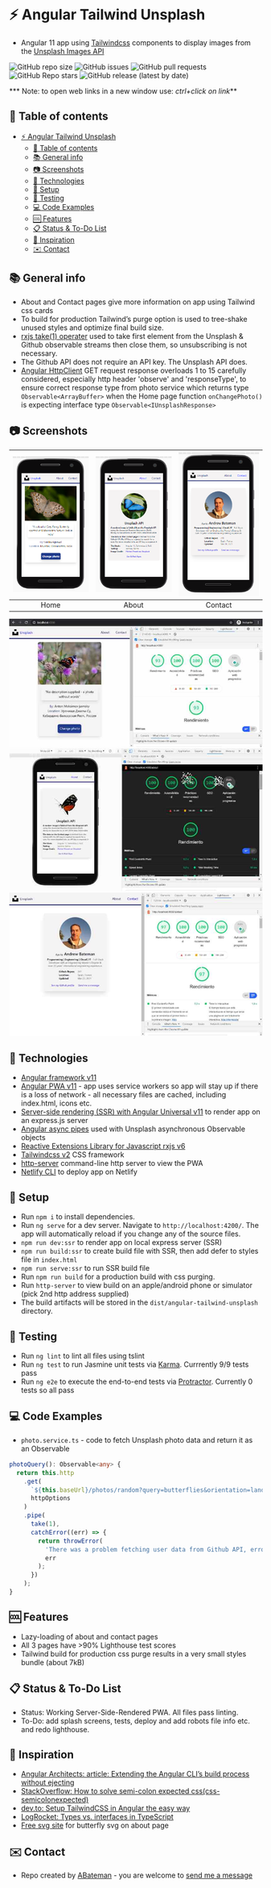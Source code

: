 # :zap: Angular Tailwind Unsplash

* Angular 11 app using [Tailwindcss](https://developers.google.com/chart/) components to display images from the [Unsplash Images API](https://unsplash.com/developer)

![GitHub repo size](https://img.shields.io/github/repo-size/AndrewJBateman/angular-tailwind-unsplash?style=for-the-badge)
![GitHub issues](https://img.shields.io/github/issues/AndrewJBateman/angular-tailwind-unsplash?style=for-the-badge)
![GitHub pull requests](https://img.shields.io/github/issues-pr/AndrewJBateman/angular-tailwind-unsplash?style=for-the-badge)
![GitHub Repo stars](https://img.shields.io/github/stars/AndrewJBateman/angular-tailwind-unsplash?style=for-the-badge)
![GitHub release (latest by date)](https://img.shields.io/github/v/release/AndrewJBateman/angular-tailwind-unsplash?style=for-the-badge)

*** Note: to open web links in a new window use: _ctrl+click on link_**

## :page_facing_up: Table of contents

* [:zap: Angular Tailwind Unsplash](#zap-angular-tailwind-unsplash)
  * [:page_facing_up: Table of contents](#page_facing_up-table-of-contents)
  * [:books: General info](#books-general-info)
  * [:camera: Screenshots](#camera-screenshots)
  * [:signal_strength: Technologies](#signal_strength-technologies)
  * [:floppy_disk: Setup](#floppy_disk-setup)
  * [:wrench: Testing](#wrench-testing)
  * [:computer: Code Examples](#computer-code-examples)
  * [:cool: Features](#cool-features)
  * [:clipboard: Status & To-Do List](#clipboard-status--to-do-list)
  * [:clap: Inspiration](#clap-inspiration)
  * [:envelope: Contact](#envelope-contact)

## :books: General info

* About and Contact pages give more information on app using Tailwind css cards
* To build for production Tailwind’s purge option is used to tree-shake unused styles and optimize final build size.
* [rxjs take(1) operater](https://advancedweb.hu/rxjs-the-differences-between-first-take-1-and-single/) used to take first element from the Unsplash & Github observable streams then close them, so unsubscribing is not necessary.
* The Github API does not require an API key. The Unsplash API does.
* [Angular HttpClient](https://angular.io/api/common/http/HttpClient) GET request response overloads 1 to 15 carefully considered, especially http header 'observe' and 'responseType', to ensure correct response type from photo service which returns type `Observable<ArrayBuffer>` when the Home page function `onChangePhoto()` is expecting interface type `Observable<IUnsplashResponse>`

## :camera: Screenshots

| ![Angular page](./img/home.png) | ![Angular page](./img/about.png) | ![Angular page](./img/contact.png) |
|:---:|:---:|:---:|
| Home | About | Contact |

![Angular page](./img/lighthouse-home.jpg)
![Angular page](./img/lighthouse-about.jpg)
![Angular page](./img/lighthouse-contact.jpg)

## :signal_strength: Technologies

* [Angular framework v11](https://angular.io/)
* [Angular PWA v11](https://angular.io/guide/service-worker-getting-started) - app uses service workers so app will stay up if there is a loss of network - all necessary files are cached, including index.html, icons etc.
* [Server-side rendering (SSR) with Angular Universal v11](https://angular.io/guide/universal) to render app on an express.js server
* [Angular async pipes](https://angular.io/api/common/AsyncPipe) used with Unsplash asynchronous Observable objects
* [Reactive Extensions Library for Javascript rxjs v6](https://rxjs.dev/)
* [Tailwindcss v2](https://tailwindcss.com/) CSS framework
* [http-server](https://www.npmjs.com/package/http-server) command-line http server to view the PWA
* [Netlify CLI](https://www.npmjs.com/package/netlify-cli) to deploy app on Netlify

## :floppy_disk: Setup

* Run `npm i` to install dependencies.
* Run `ng serve` for a dev server. Navigate to `http://localhost:4200/`. The app will automatically reload if you change any of the source files.
* `npm run dev:ssr` to render app on local express server (SSR)
* `npm run build:ssr` to create build file with SSR, then add defer to styles file in `index.html`
* `npm run serve:ssr` to run SSR build file
* Run `npm run build` for a production build with css purging.
* Run `http-server` to view build on an apple/android phone or simulator (pick 2nd http address supplied)
* The build artifacts will be stored in the `dist/angular-tailwind-unsplash` directory.

## :wrench: Testing

* Run `ng lint` to lint all files using tslint
* Run `ng test` to run Jasmine unit tests via [Karma](https://karma-runner.github.io). Currrently 9/9 tests pass
* Run `ng e2e` to execute the end-to-end tests via [Protractor](http://www.protractortest.org/). Currently 0 tests so all pass

## :computer: Code Examples

* `photo.service.ts` - code to fetch Unsplash photo data and return it as an Observable

```typescript
photoQuery(): Observable<any> {
  return this.http
    .get(
      `${this.baseUrl}/photos/random?query=butterflies&orientation=landscape`,
      httpOptions
    )
    .pipe(
      take(1),
      catchError((err) => {
        return throwError(
          'There was a problem fetching user data from Github API, error: ',
          err
        );
      })
    );
}
```

## :cool: Features

* Lazy-loading of about and contact pages
* All 3 pages have >90% Lighthouse test scores
* Tailwind build for production css purge results in a very small styles bundle (about 7kB)

## :clipboard: Status & To-Do List

* Status: Working Server-Side-Rendered PWA. All files pass linting.
* To-Do: add splash screens, tests, deploy and add robots file info etc. and redo lighthouse.

## :clap: Inspiration

* [Angular Architects: article: Extending the Angular CLI’s build process without ejecting](https://www.angulararchitects.io/aktuelles/extending-the-angular-clis-build-process/)
* [StackOverflow: How to solve semi-colon expected css(css-semicolonexpected)](https://stackoverflow.com/questions/61443484/how-to-solve-semi-colon-expected-csscss-semicolonexpected)
* [dev.to: Setup TailwindCSS in Angular the easy way](https://dev.to/angular/setup-tailwindcss-in-angular-the-easy-way-1i5l)
* [LogRocket: Types vs. interfaces in TypeScript](https://blog.logrocket.com/types-vs-interfaces-in-typescript/)
* [Free svg site](https://freesvg.org/) for butterfly svg on about page

## :envelope: Contact

* Repo created by [ABateman](https://www.andrewbateman.org) - you are welcome to [send me a message](https://andrewbateman.org/contact)
